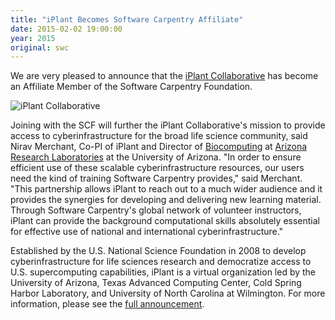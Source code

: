 ```yaml
---
title: "iPlant Becomes Software Carpentry Affiliate"
date: 2015-02-02 19:00:00
year: 2015
original: swc
---
```

<p>
  We are very pleased to announce that
  the <a href="http://iplantcollaborative.org">iPlant Collaborative</a>
  has become an Affiliate Member of the Software Carpentry Foundation.
</p>
<p>
  <img src="{{site.github.url}}/files/orgs/iplant.png" alt="iPlant Collaborative" />
</p>
<p>
  Joining with the SCF will further the iPlant Collaborative's mission
  to provide access to cyberinfrastructure for the broad life science community,
  said Nirav Merchant, Co-PI of iPlant
  and Director of <a href="http://bcf.arl.arizona.edu">Biocomputing</a>
  at <a href="http://www.arl.arizona.edu">Arizona Research Laboratories</a> at the University of Arizona.
  "In order to ensure efficient use of these scalable cyberinfrastructure resources,
  our users need the kind of training Software Carpentry provides,"
  said Merchant.
  "This partnership allows iPlant to reach out to a much wider audience
  and it provides the synergies for developing and delivering new learning material.
  Through Software Carpentry's global network of volunteer instructors,
  iPlant can provide the background computational skills
  absolutely essential for effective use of national and international cyberinfrastructure."
</p>
<p>
  Established by the U.S. National Science Foundation in 2008 to develop cyberinfrastructure for life sciences research
  and democratize access to U.S. supercomputing capabilities,
  iPlant is a virtual organization led by the University of Arizona,
  Texas Advanced Computing Center,
  Cold Spring Harbor Laboratory,
  and University of North Carolina at Wilmington.
  For more information,
  please see the <a href="http://www.iplantcollaborative.org/blog/news/carpentry-collaboration">full announcement</a>.
</p>
